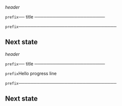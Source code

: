 *header*

`prefix`── title ───────────────────────







`prefix`────────────────────────────────

## Next state

*header*

`prefix`── title ───────────────────────





`prefix`Hello progress line

`prefix`────────────────────────────────

## Next state












